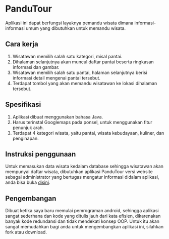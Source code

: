 # PanduTour
Aplikasi ini dapat berfungsi layaknya pemandu wisata dimana informasi-informasi umum yang dibutuhkan untuk memandu wisata.

## Cara kerja
1. Wisatawan memilih salah satu kategori, misal pantai.
2. Dihalaman selanjutnya akan muncul daftar pantai beserta ringkasan informasi dan gambar.
3. Wisatawan memilih salah satu pantai, halaman selanjutnya berisi informasi detail mengenai pantai tersebut.
4. Terdapat tombol yang akan memandu wisatawan ke lokasi dihalaman tersebut.

## Spesifikasi
1. Aplikasi dibuat menggunakan bahasa Java.
2. Harus terinstal Googlemaps pada ponsel, untuk menggunakan fitur penunjuk arah.
3. Terdapat 4 kategori wisata, yaitu pantai, wisata kebudayaan, kuliner, dan penginapan.

## Instruksi penggunaan
Untuk memasukan data wisata kedalam database sehingga wisatawan akan mempunyai daftar wisata, dibutuhkan aplikasi PanduTour versi website
sebagai administrator yang bertugas mengatur informasi didalam aplikasi, anda bisa buka <a href="https://github.com/musulton/pandu-tour-website">disini</a>. 

## Pengembangan
Dibuat ketika saya baru memulai pemrograman android, sehingga aplikasi sangat sederhana dan kode yang ditulis jauh dari kata efisien, dikarenakan banyak kode redundansi dan tidak mendekati konsep OOP. Untuk itu akan sangat memudahkan bagi anda untuk mengembangkan aplikasi ini, silahkan fork atau download.
